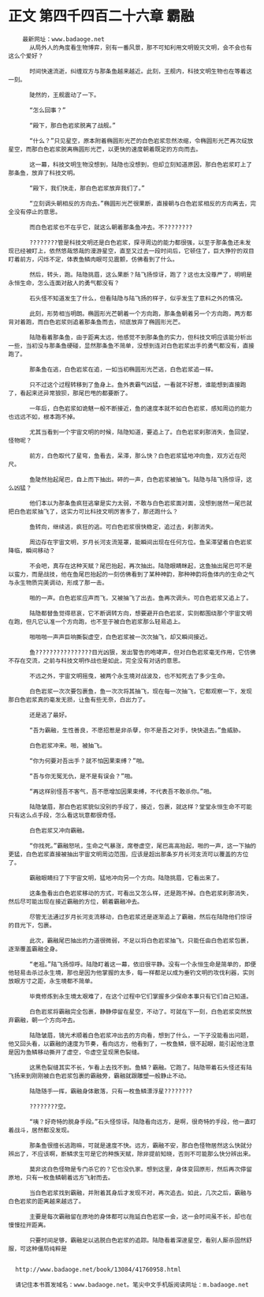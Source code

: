 # 正文 第四千四百二十六章 霸融
        最新网址：www.badaoge.net
          从局外人的角度看生物博弈，别有一番风景，那不可知利用文明毁灭文明，会不会也有这么个爱好？
      
          时间快速流逝，纠缠双方与那条鱼越来越近。此刻，王舰内，科技文明生物也在等着这一刻。
      
          陡然的，王舰震动了一下。
      
          “怎么回事？”
      
          “殿下，那白色岩浆脱离了战舰。”
      
          “什么？”只见星空，原本附着椭圆形光芒的白色岩浆忽然浓缩，令椭圆形光芒再次绽放星空，而那白色岩浆脱离椭圆形光芒，以更快的速度朝着既定的方向而去。
      
          这一幕，科技文明生物没想到，陆隐也没想到，但却立刻知道原因，那白色岩浆盯上了那条鱼，放弃了科技文明。
      
          “殿下，我们快走，那白色岩浆放弃我们了。”
      
          “立刻调头朝相反的方向去。”椭圆形光芒很果断，直接朝与白色岩浆相反的方向离去，完全没有停止的意思。
      
          而白色岩浆也不在乎它，就这么朝着那条鱼冲去。不????????
      
          ????????管是科技文明还是白色岩浆，探寻周边的能力都很强，以至于那条鱼还未发现已经被盯上，依然悠哉悠哉的漫游星空，直至又过去一段时间后，它顿住了，巨大狰狞的双目盯着前方，闪烁不定，体表鱼鳞肉眼可见震颤，仿佛看到了什么。
      
          然后，转头，跑。陆隐挑眉，这么果断？陆飞扬惊讶，跑了？这也太没尊严了，明明是永恒生命，怎么连面对敌人的勇气都没有？
      
          石头怪不知道发生了什么，但看陆隐与陆飞扬的样子，似乎发生了意料之外的情况。
      
          此刻，形势相当明朗。椭圆形光芒朝着一个方向跑，那条鱼朝着另一个方向跑，两方都背对着跑，而白色岩浆则追着那条鱼而去，彻底放弃了椭圆形光芒。
      
          陆隐看着那条鱼，由于距离太远，他感觉不到那条鱼的实力，但科技文明应该能分析出一些，当初没与那条鱼硬碰，显然那条鱼不简单，没想到连对白色岩浆出手的勇气都没有，直接跑了。
      
          那条鱼在逃，白色岩浆在追，一如当初椭圆形光芒逃，白色岩浆追一样。
      
          只不过这个过程转移到了鱼身上。鱼外表霸气凶猛，一看就不好惹，谁能想到直接跑了，看起来还异常狼狈，那尾巴甩的都要断了。
      
          一年后，白色岩浆如诡魅一般不断接近，鱼的速度本就不如白色岩浆，感知周边的能力也远远不如，根本跑不掉。
      
          尤其当看到一个宇宙文明的时候，陆隐知道，要追上了。白色岩浆刹那消失，鱼回望，怪物呢？
      
          前方，白色取代了星穹，鱼看去，呆滞，那么快？白色岩浆猛地冲向鱼，双方近在咫尺。
      
          鱼陡然抬起尾巴，自上而下抽出。砰的一声，白色岩浆被抽飞。陆隐与陆飞扬惊讶，这么凶猛？
      
          他们本以为那条鱼疯狂逃窜是实力太弱，不敢与白色岩浆面对面，没想到居然一尾巴就把白色岩浆抽飞了，这实力可比科技文明厉害多了，那还跑什么？
      
          鱼转向，继续逃，疯狂的逃。可白色岩浆很快稳定，追过去，刹那消失。
      
          周边存在宇宙文明，岁月长河支流笼罩，能瞬间出现在任何方位。鱼呆滞望着白色岩浆降临，瞬间移动？
      
          不会吧，真存在这种天赋？尾巴抬起，再次抽出。陆隐眼睛眯起，这鱼抽出尾巴可不是以蛮力，而是战技，他在鱼尾巴抬起的一刻仿佛看到了某种神韵，那种神韵将鱼体内的生命之气与永生物质完美调动，形成了那一击。
      
          啪的一声。白色岩浆应声而飞，又被抽飞了出去。鱼再次调头。可白色岩浆又追上了。
      
          陆隐都替鱼觉得悲哀，它不断调转方向，想要避开白色岩浆，实则都围绕那个宇宙文明在跑，但凡它认准一个方向跑，也不至于被白色岩浆那么轻易追上。
      
          啪啪啪一声声巨响撕裂虚空，白色岩浆被一次次抽飞，却又瞬间接近。
      
          鱼????????????????目光凶狠，发出警告的咆哮声，但对白色岩浆毫无作用，它仿佛不存在交流，之前与科技文明作战也是如此，完全没有对话的意思。
      
          不远之外，宇宙文明摇曳，被两个永生境对战波及，也不知死去了多少生命。
      
          白色岩浆一次次要包裹鱼，鱼一次次将其抽飞，现在每一次抽飞，它都观察一下，发现那白色岩浆真的毫发无损，让鱼有些无奈，白出力了。
      
          还是逃了最好。
      
          “吾为霸融，生性善良，不愿招惹是非杀孽，你不是吾之对手，快快退去。”鱼威胁。
      
          白色岩浆冲来。啪，被抽飞。
      
          “你为何要对吾出手？就不怕因果束缚？”啪。
      
          “吾与你无冤无仇，是不是有误会？”啪。
      
          “再这样别怪吾不客气，吾不愿增加因果束缚，不代表吾不敢杀你。”啪。
      
          陆隐皱眉，那白色岩浆貌似没别的手段了，接近，包裹，就这样？堂堂永恒生命不可能只有这么点手段，怎么看这玩意都很奇怪。
      
          白色岩浆又冲向霸融。
      
          “你找死。”霸融怒吼，生命之气暴涨，席卷虚空，尾巴高高抬起，啪的一声，这一下抽的更猛，白色岩浆直接被抽出宇宙文明周边范围，应该是超出那条岁月长河支流可以覆盖的方位了。
      
          霸融眼睛扫了下宇宙文明，猛地冲向另一个方向。陆隐挑眉，它看出来了。
      
          这条鱼看出白色岩浆移动的方式，可看出又怎么样，还是跑不掉。白色岩浆刹那消失，然后尽可能出现在接近霸融的方位，朝着霸融冲去。
      
          尽管无法通过岁月长河支流移动，白色岩浆还是逐渐追上了霸融，然后在陆隐他们惊讶的目光下，包裹。
      
          此次，霸融尾巴抽出的力道很微弱，不足以将白色岩浆抽飞，只能任由白色岩浆包裹，逐渐覆盖霸融全身。
      
          “老祖。”陆飞扬惊呼。陆隐盯着这一幕，依旧很平静。没有一个永恒生命是简单的，即便他轻易击杀过永生境，那也是因为他掌握的太多，每一样都足以成为垂钓文明的攻伐利器，实则放眼方寸之距，永生境都不简单。
      
          毕竟修炼到永生境太艰难了，在这个过程中它们掌握多少保命本事只有它们自己知道。
      
          白色岩浆将霸融完全包裹，静静停留在星空，不动了。可就在下一刻，白色岩浆突然放弃霸融，朝一个方向冲去。
      
          陆隐皱眉，镜光术顺着白色岩浆冲出去的方向看，想到了什么，一下子没能看出问题，他又回头看，以霸融的速度为节奏，看向远方，他看到了，一枚鱼鳞，很不起眼，能引起他注意是因为鱼鳞移动撕开了虚空，令虚空呈现黑色裂缝。
      
          这黑色裂缝其实不长，乍看上去找不到。鱼鳞？霸融。它跑了。陆隐带着石头怪还有陆飞扬来到刚刚被白色岩浆包裹的霸融旁，霸融就跟雕塑一般静止不动。
      
          陆隐随手一挥，霸融身体散落，只有一枚鱼鳞漂浮星????????
      
          ????????空。
      
          “咦？好奇特的脱身手段。”石头怪惊讶。陆隐看向远方，是啊，很奇特的手段，他一直盯着战斗，居然都没发现。
      
          那条鱼很擅长逃跑嘛，可就是速度不快。远方，霸融不安，那白色怪物居然这么快就分辨出了，不应该啊，断鳞求生可是它的种族天赋，除非提前知晓，否则不可能那么快分辨出来。
      
          莫非这白色怪物是专门杀它的？它也没仇家。想到这里，身体变回原形，然后再次停留原地，只有一枚鱼鳞朝着远方飞射而去。
      
          当白色岩浆找到霸融，并附着其身后才发现不对，再次追去。如此，几次之后，霸融与白色岩浆的距离越来越远了。
      
          主要是每次霸融留在原地的身体都可以拖延白色岩浆一会，这一会时间虽不长，却也在慢慢拉开距离。
      
          只要时间足够，霸融足以逃脱白色岩浆的追踪。陆隐看着深邃星空，看别人厮杀固然舒服，可这种僵局纯粹是
      
      
      http://www.badaoge.net/book/13084/41760958.html
      
      请记住本书首发域名：www.badaoge.net。笔尖中文手机版阅读网址：m.badaoge.net